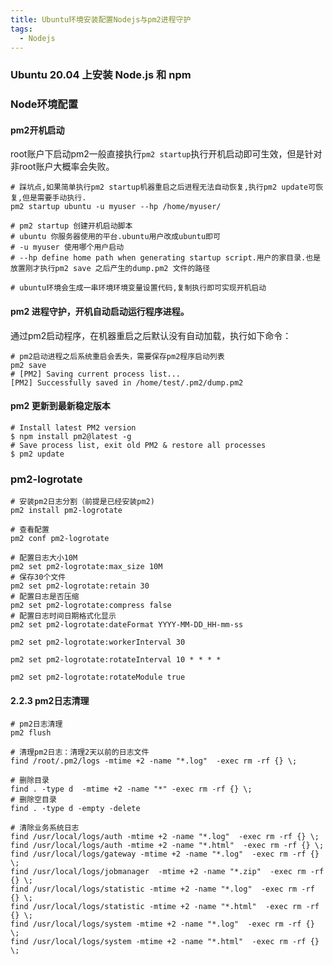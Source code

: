 ```yaml
---
title: Ubuntu环境安装配置Nodejs与pm2进程守护
tags:
  - Nodejs
---
```




### Ubuntu 20.04 上安装 Node.js 和 npm



### Node环境配置



#### pm2开机启动

root账户下启动pm2一般直接执行`pm2 startup`执行开机启动即可生效，但是针对非root账户大概率会失败。

~~~shell
# 踩坑点,如果简单执行pm2 startup机器重启之后进程无法自动恢复,执行pm2 update可恢复,但是需要手动执行.
pm2 startup ubuntu -u myuser --hp /home/myuser/

# pm2 startup 创建开机启动脚本
# ubuntu 你服务器使用的平台.ubuntu用户改成ubuntu即可
# -u myuser 使用哪个用户启动
# --hp define home path when generating startup script.用户的家目录.也是放置刚才执行pm2 save 之后产生的dump.pm2 文件的路径

# ubuntu环境会生成一串环境环境变量设置代码,复制执行即可实现开机启动
~~~

#### pm2 进程守护，开机自动启动运行程序进程。

通过pm2启动程序，在机器重启之后默认没有自动加载，执行如下命令：

```shell
# pm2启动进程之后系统重启会丢失，需要保存pm2程序启动列表
pm2 save
# [PM2] Saving current process list...
[PM2] Successfully saved in /home/test/.pm2/dump.pm2
```



#### pm2 更新到最新稳定版本

```shell
# Install latest PM2 version
$ npm install pm2@latest -g
# Save process list, exit old PM2 & restore all processes
$ pm2 update
```



### pm2-logrotate

~~~shell
# 安装pm2日志分割（前提是已经安装pm2)
pm2 install pm2-logrotate

# 查看配置
pm2 conf pm2-logrotate

# 配置日志大小10M
pm2 set pm2-logrotate:max_size 10M
# 保存30个文件
pm2 set pm2-logrotate:retain 30
# 配置日志是否压缩
pm2 set pm2-logrotate:compress false
# 配置日志时间日期格式化显示
pm2 set pm2-logrotate:dateFormat YYYY-MM-DD_HH-mm-ss

pm2 set pm2-logrotate:workerInterval 30

pm2 set pm2-logrotate:rotateInterval 10 * * * *

pm2 set pm2-logrotate:rotateModule true

~~~



#### 2.2.3 pm2日志清理

~~~shell
# pm2日志清理
pm2 flush

# 清理pm2日志：清理2天以前的日志文件
find /root/.pm2/logs -mtime +2 -name "*.log"  -exec rm -rf {} \;

# 删除目录
find . -type d  -mtime +2 -name "*" -exec rm -rf {} \;
# 删除空目录
find . -type d -empty -delete

# 清除业务系统日志
find /usr/local/logs/auth -mtime +2 -name "*.log"  -exec rm -rf {} \;
find /usr/local/logs/auth -mtime +2 -name "*.html"  -exec rm -rf {} \;
find /usr/local/logs/gateway -mtime +2 -name "*.log"  -exec rm -rf {} \;
find /usr/local/logs/jobmanager  -mtime +2 -name "*.zip"  -exec rm -rf {} \;
find /usr/local/logs/statistic -mtime +2 -name "*.log"  -exec rm -rf {} \;
find /usr/local/logs/statistic -mtime +2 -name "*.html"  -exec rm -rf {} \;
find /usr/local/logs/system -mtime +2 -name "*.log"  -exec rm -rf {} \;
find /usr/local/logs/system -mtime +2 -name "*.html"  -exec rm -rf {} \;
~~~




